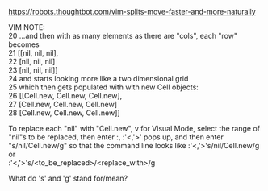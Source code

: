 https://robots.thoughtbot.com/vim-splits-move-faster-and-more-naturally  

VIM NOTE:  
 20 ...and then with as many elements as there are "cols", each "row" becomes  
 21 [[nil, nil, nil],  
 22  [nil, nil, nil]  
 23  [nil, nil, nil]]  
 24 and starts looking more like a two dimensional grid  
 25 which then gets populated with with new Cell objects:  
 26 [[Cell.new, Cell.new, Cell.new],  
 27  [Cell.new, Cell.new, Cell.new]  
 28  [Cell.new, Cell.new, Cell.new]]  
  
To replace each "nil" with "Cell.new", v for Visual Mode, select the range of "nil"s to be replaced, then enter :, :'<,'>' pops up, and then enter "s/nil/Cell.new/g" so that the command line looks like :'<,'>'s/nil/Cell.new/g  
or  
:'<,'>'s/<to_be_replaced>/<replace_with>/g  
  
What do 's' and 'g' stand for/mean?  
  
